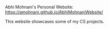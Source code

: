 Abhi Mohnani's Personal Website:
https://amohnani.github.io/AbhiMohnaniWebsite/

This website showcases some of my CS projects.
